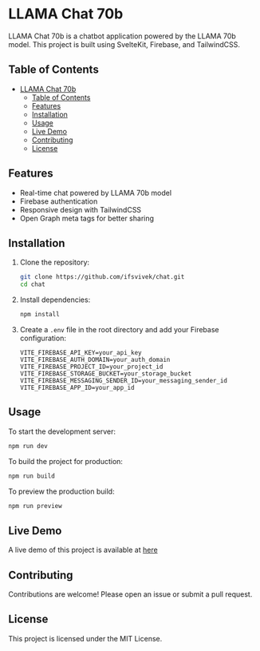 # LLAMA Chat 70b

LLAMA Chat 70b is a chatbot application powered by the LLAMA 70b model. This project is built using SvelteKit, Firebase, and TailwindCSS.

## Table of Contents

- [LLAMA Chat 70b](#llama-chat-70b)
  - [Table of Contents](#table-of-contents)
  - [Features](#features)
  - [Installation](#installation)
  - [Usage](#usage)
  - [Live Demo](#live-demo)
  - [Contributing](#contributing)
  - [License](#license)

## Features

- Real-time chat powered by LLAMA 70b model
- Firebase authentication
- Responsive design with TailwindCSS
- Open Graph meta tags for better sharing

## Installation

1. Clone the repository:
    ```sh
    git clone https://github.com/ifsvivek/chat.git
    cd chat
    ```

2. Install dependencies:
    ```sh
    npm install
    ```

3. Create a `.env` file in the root directory and add your Firebase configuration:
    ```env
    VITE_FIREBASE_API_KEY=your_api_key
    VITE_FIREBASE_AUTH_DOMAIN=your_auth_domain
    VITE_FIREBASE_PROJECT_ID=your_project_id
    VITE_FIREBASE_STORAGE_BUCKET=your_storage_bucket
    VITE_FIREBASE_MESSAGING_SENDER_ID=your_messaging_sender_id
    VITE_FIREBASE_APP_ID=your_app_id
    ```

## Usage

To start the development server:
```sh
npm run dev
```

To build the project for production:
```sh
npm run build
```

To preview the production build:
```sh
npm run preview
```
## Live Demo

A live demo of this project is available at [here](https://chat.ifsvivek.tech/)

## Contributing

Contributions are welcome! Please open an issue or submit a pull request.

## License

This project is licensed under the MIT License.
